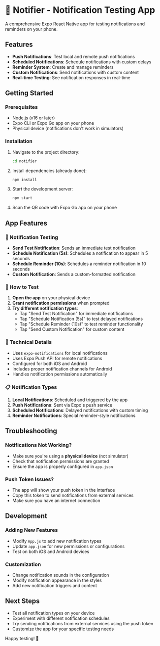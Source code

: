 # 🔔 Notifier - Notification Testing App

A comprehensive Expo React Native app for testing notifications and reminders on your phone.

## Features

- **Push Notifications**: Test local and remote push notifications
- **Scheduled Notifications**: Schedule notifications with custom delays
- **Reminder System**: Create and manage reminders
- **Custom Notifications**: Send notifications with custom content
- **Real-time Testing**: See notification responses in real-time

## Getting Started

### Prerequisites

- Node.js (v16 or later)
- Expo CLI or Expo Go app on your phone
- Physical device (notifications don't work in simulators)

### Installation

1. Navigate to the project directory:
   ```bash
   cd notifier
   ```

2. Install dependencies (already done):
   ```bash
   npm install
   ```

3. Start the development server:
   ```bash
   npm start
   ```

4. Scan the QR code with Expo Go app on your phone

## App Features

### 🔔 Notification Testing
- **Send Test Notification**: Sends an immediate test notification
- **Schedule Notification (5s)**: Schedules a notification to appear in 5 seconds
- **Schedule Reminder (10s)**: Schedules a reminder notification in 10 seconds
- **Custom Notification**: Sends a custom-formatted notification

### 📱 How to Test

1. **Open the app** on your physical device
2. **Grant notification permissions** when prompted
3. **Try different notification types**:
   - Tap "Send Test Notification" for immediate notifications
   - Tap "Schedule Notification (5s)" to test delayed notifications
   - Tap "Schedule Reminder (10s)" to test reminder functionality
   - Tap "Send Custom Notification" for custom content

### 🔧 Technical Details

- Uses `expo-notifications` for local notifications
- Uses Expo Push API for remote notifications
- Configured for both iOS and Android
- Includes proper notification channels for Android
- Handles notification permissions automatically

### 📋 Notification Types

1. **Local Notifications**: Scheduled and triggered by the app
2. **Push Notifications**: Sent via Expo's push service
3. **Scheduled Notifications**: Delayed notifications with custom timing
4. **Reminder Notifications**: Special reminder-style notifications

## Troubleshooting

### Notifications Not Working?
- Make sure you're using a **physical device** (not simulator)
- Check that notification permissions are granted
- Ensure the app is properly configured in `app.json`

### Push Token Issues?
- The app will show your push token in the interface
- Copy this token to send notifications from external services
- Make sure you have an internet connection

## Development

### Adding New Features
- Modify `App.js` to add new notification types
- Update `app.json` for new permissions or configurations
- Test on both iOS and Android devices

### Customization
- Change notification sounds in the configuration
- Modify notification appearance in the styles
- Add new notification triggers and content

## Next Steps

- Test all notification types on your device
- Experiment with different notification schedules
- Try sending notifications from external services using the push token
- Customize the app for your specific testing needs

Happy testing! 🎉
